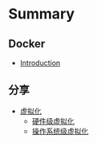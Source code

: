 # Summary

## Docker

* [Introduction](README.md)

## 分享

* [虚拟化](share/virtualization.md)
  * [硬件级虚拟化](share/virtualization/ying-jian-ji-xu-ni-hua.md)
  * [操作系统级虚拟化](share/virtualization/cao-zuo-xi-tong-ji-xu-ni-hua.md)

